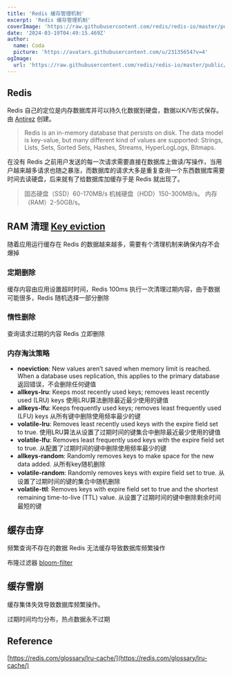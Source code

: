 ```yaml
---
title: 'Redis 缓存管理机制'
excerpt: 'Redis 缓存管理机制'
coverImage: 'https://raw.githubusercontent.com/redis/redis-io/master/public/images/redis-logo.svg'
date: '2024-03-19T04:49:15.469Z'
author:
  name: Coda
  picture: 'https://avatars.githubusercontent.com/u/23135654?v=4'
ogImage:
  url: 'https://raw.githubusercontent.com/redis/redis-io/master/public/images/redis-logo.svg'
---
```


## Redis

Redis 自己的定位是内存数据库并可以持久化数据到硬盘，数据以K/V形式保存。由 [Antirez](https://github.com/antirez) 创建。

> Redis is an in-memory database that persists on disk. The data model is key-value, but many different kind of values are supported: Strings, Lists, Sets, Sorted Sets, Hashes, Streams, HyperLogLogs, Bitmaps.

在没有 Redis 之前用户发送的每一次请求需要直接在数据库上做读/写操作，当用户越来越多请求也随之暴涨，而数据库的请求大多是重复查询一个东西数据库需要时间去读硬盘，后来就有了给数据库加缓存于是 Redis 就出现了。

> 固态硬盘（SSD）60-170MB/s
> 机械硬盘（HDD）150-300MB/s。
> 内存（RAM）2-50GB/s。

## RAM 清理 [Key eviction](https://redis.io/docs/reference/eviction/)

随着应用运行缓存在 Redis 的数据越来越多，需要有个清理机制来确保内存不会爆掉

### 定期删除

缓存内容由应用设置超时时间，Redis 100ms 执行一次清理过期内容，由于数据可能很多，Redis 随机选择一部分删除

### 惰性删除

查询请求过期的内容 Redis 立即删除

### 内存淘汰策略

- **noeviction**: New values aren’t saved when memory limit is reached. When a database uses replication, this applies to the primary database 返回错误，不会删除任何键值
- **allkeys-lru**: Keeps most recently used keys; removes least recently used (LRU) keys 使用LRU算法删除最近最少使用的键值
- **allkeys-lfu**: Keeps frequently used keys; removes least frequently used (LFU) keys 从所有键中删除使用频率最少的键
- **volatile-lru**: Removes least recently used keys with the expire field set to true. 使用LRU算法从设置了过期时间的键集合中删除最近最少使用的键值
- **volatile-lfu**: Removes least frequently used keys with the expire field set to true. 从配置了过期时间的键中删除使用频率最少的键
- **allkeys-random**: Randomly removes keys to make space for the new data added. 从所有key随机删除
- **volatile-random**: Randomly removes keys with expire field set to true. 从设置了过期时间的键的集合中随机删除
- **volatile-ttl**: Removes keys with expire field set to true and the shortest remaining time-to-live (TTL) value. 从设置了过期时间的键中删除剩余时间最短的键

## 缓存击穿

频繁查询不存在的数据 Redis 无法缓存导致数据库频繁操作

布隆过滤器 [bloom-filter](https://redis.io/docs/data-types/probabilistic/bloom-filter/)

## 缓存雪崩

缓存集体失效导致数据库频繁操作。

过期时间均匀分布，热点数据永不过期

## Reference

[https://redis.com/glossary/lru-cache/](https://redis.com/glossary/lru-cache/)
